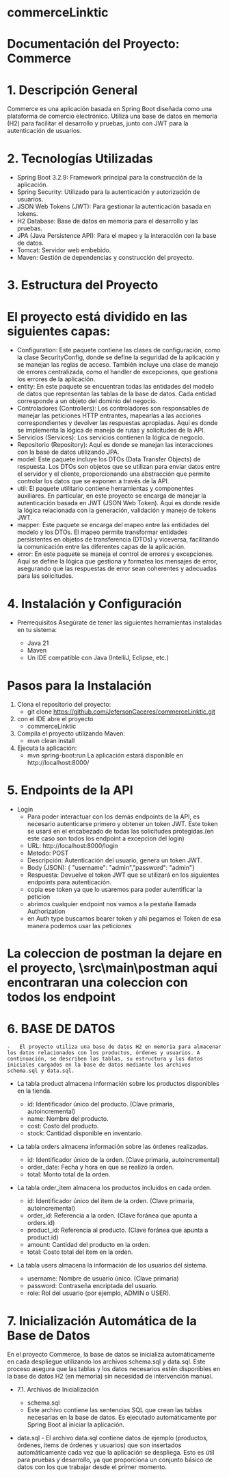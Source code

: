 # commerceLinktic

# Documentación del Proyecto: Commerce
# 1. Descripción General
Commerce es una aplicación basada en Spring Boot diseñada como una plataforma de comercio electrónico. Utiliza una base de datos en memoria (H2) para facilitar el desarrollo y pruebas, junto con JWT para la autenticación de usuarios.

# 2. Tecnologías Utilizadas
*   Spring Boot 3.2.9: Framework principal para la construcción de la aplicación.
*   Spring Security: Utilizado para la autenticación y autorización de usuarios.
*   JSON Web Tokens (JWT): Para gestionar la autenticación basada en tokens.
*   H2 Database: Base de datos en memoria para el desarrollo y las pruebas.
*   JPA (Java Persistence API): Para el mapeo y la interacción con la base de datos.
*   Tomcat: Servidor web embebido.
*   Maven: Gestión de dependencias y construcción del proyecto.

# 3. Estructura del Proyecto
 #  El proyecto está dividido en las siguientes capas:
*   Configuration: Este paquete contiene las clases de configuración, como la clase SecurityConfig, donde se define la seguridad de la          aplicación y se manejan las reglas de acceso. También incluye una clase de manejo de errores centralizada, como el handler de excepciones, que gestiona los errores de la aplicación.
*   entity: En este paquete se encuentran todas las entidades del modelo de datos que representan las tablas de la base de datos. Cada entidad corresponde a un objeto del dominio del negocio.
*   Controladores (Controllers): Los controladores son responsables de manejar las peticiones HTTP entrantes, mapearlas a las acciones correspondientes y devolver las respuestas apropiadas. Aquí es donde se implementa la lógica de manejo de rutas y solicitudes de la API.
*   Servicios (Services): Los servicios contienen la lógica de negocio.
*   Repositorio (Repository): Aquí es donde se manejan las interacciones con la base de datos utilizando JPA.
*   model: Este paquete incluye los DTOs (Data Transfer Objects) de respuesta. Los DTOs son objetos que se utilizan para enviar datos entre el servidor y el cliente, proporcionando una abstracción que permite controlar los datos que se exponen a través de la API.
*   util: El paquete utilitario contiene herramientas y componentes auxiliares. En particular, en este proyecto se encarga de manejar la autenticación basada en JWT (JSON Web Token). Aquí es donde reside la lógica relacionada con la generación, validación y manejo de tokens JWT.
*   mapper: Este paquete se encarga del mapeo entre las entidades del modelo y los DTOs. El mapeo permite transformar entidades persistentes en objetos de transferencia (DTOs) y viceversa, facilitando la comunicación entre las diferentes capas de la aplicación.
*   error: En este paquete se maneja el control de errores y excepciones. Aquí se define la lógica que gestiona y formatea los mensajes de error, asegurando que las respuestas de error sean coherentes y adecuadas para las solicitudes.

# 4. Instalación y Configuración
*   Prerrequisitos
    Asegúrate de tener las siguientes herramientas instaladas en tu sistema:

    *   Java 21
    *   Maven
    *   Un IDE compatible con Java (IntelliJ, Eclipse, etc.)
# Pasos para la Instalación
1. Clona el repositorio del proyecto:
    -   git clone https://github.com/JefersonCaceres/commerceLinktic.git
2. con el IDE abre el proyecto
    -   commerceLinktic
3. Compila el proyecto utilizando Maven: 
    -   mvn clean install
4. Ejecuta la aplicación:
    -   mvn spring-boot:run
La aplicación estará disponible en http://localhost:8000/

# 5. Endpoints de la API
*   Login
    -   Para poder interactuar con los demás endpoints de la API, es necesario autenticarse primero y obtener un token JWT. Este token se usará en el encabezado de todas las solicitudes protegidas.(en este caso son todos los endpoint a excepcion del login)
    *   URL: http://localhost:8000/login
    *   Metodo: POST
    *   Descripción: Autenticación del usuario, genera un token JWT.
    *   Body (JSON): { "username": "admin","password": "admin"}
    *   Respuesta: Devuelve el token JWT que se utilizará en los siguientes endpoints para autenticación.
    *    copia ese token ya que lo usaremos para poder autentificar la peticion
    *   abrimos cualquier endpoint nos vamos a la pestaña llamada Authorization
    *   en Auth type buscamos bearer token y ahi pegamos el Token de esa manera podemos usar las peticiones
# La coleccion de postman la dejare en el proyecto, \src\main\postman aqui encontraran una coleccion con todos los endpoint 

# 6. BASE DE DATOS  
    -   El proyecto utiliza una base de datos H2 en memoria para almacenar los datos relacionados con los productos, órdenes y usuarios. A continuación, se describen las tablas, su estructura y los datos iniciales cargados en la base de datos mediante los archivos schema.sql y data.sql.

*   La tabla product almacena información sobre los productos disponibles en la tienda.

    *   id: Identificador único del producto. (Clave primaria, autoincremental)
    *   name: Nombre del producto.
    *   cost: Costo del producto.
    *   stock: Cantidad disponible en inventario.

*   La tabla orders almacena información sobre las órdenes realizadas.

    *   id: Identificador único de la orden. (Clave primaria, autoincremental)
    *   order_date: Fecha y hora en que se realizó la orden.
    *   total: Monto total de la orden.

*   La tabla order_item almacena los productos incluidos en cada orden.

    *   id: Identificador único del ítem de la orden. (Clave primaria, autoincremental)
    *   order_id: Referencia a la orden. (Clave foránea que apunta a orders.id)
    *   product_id: Referencia al producto. (Clave foránea que apunta a product.id)
    *   amount: Cantidad del producto en la orden.
    *   total: Costo total del ítem en la orden.

*   La tabla users almacena la información de los usuarios del sistema.

    *   username: Nombre de usuario único. (Clave primaria)
    *   password: Contraseña encriptada del usuario.
    *   role: Rol del usuario (por ejemplo, ADMIN o USER).

# 7. Inicialización Automática de la Base de Datos
En el proyecto Commerce, la base de datos se inicializa automáticamente en cada despliegue utilizando los archivos schema.sql y data.sql. Este proceso asegura que las tablas y los datos necesarios estén disponibles en la base de datos H2 (en memoria) sin necesidad de intervención manual.

*   7.1. Archivos de Inicialización
    *    schema.sql
    - Este archivo contiene las sentencias SQL que crean las tablas necesarias en la base de datos. Es ejecutado automáticamente por Spring Boot al iniciar la aplicación.

   *    data.sql
    -   El archivo data.sql contiene datos de ejemplo (productos, órdenes, ítems de órdenes y usuarios) que son insertados automáticamente cada vez que la aplicación se despliega. Esto es útil para pruebas y desarrollo, ya que proporciona un conjunto básico de datos con los que trabajar desde el primer momento.

